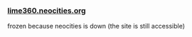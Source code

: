 ### [lime360.neocities.org](https://lime360.neocities.org/)
frozen because neocities is down (the site is still accessible)
